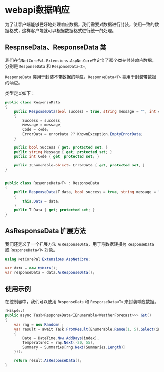 # webapi数据响应

为了让客户端能够更好地处理响应数据，我们需要对数据进行封装，使用一致的数据格式，这样客户端就可以根据数据格式进行统一的处理。

## RespnseData、ResponseData<T> 类

我们在包`NetCorePal.Extensions.AspNetCore`中定义了两个类来封装响应数据，分别是 `ResponseData` 和 `ResponseData<T>`。

`ResponseData` 类用于封装不带数据的响应，`ResponseData<T>` 类用于封装带数据的响应。

类型定义如下：

```csharp
public class ResponseData
{
    public ResponseData(bool success = true, string message = "", int code = 0, IEnumerable<object>? errorData = null)
    {
        Success = success;
        Message = message;
        Code = code;
        ErrorData = errorData ?? KnownException.EmptyErrorData;
    }

    public bool Success { get; protected set; }
    public string Message { get; protected set; }
    public int Code { get; protected set; }

    public IEnumerable<object> ErrorData { get; protected set; }
}


public class ResponseData<T> : ResponseData
{
    public ResponseData(T data, bool success = true, string message = "", int code = 0, IEnumerable<object>? errorData = null) : base(success: success, message: message, code: code, errorData: errorData)
    {
        this.Data = data;
    }
    public T Data { get; protected set; }
}
```

## AsResponseData 扩展方法

我们还定义了一个扩展方法 `AsResponseData`，用于将数据转换为 `ResponseData` 或 `ResponseData<T>` 对象。

```csharp
using NetCorePal.Extensions.AspNetCore;

var data = new MyData();
var responseData = data.AsResponseData();
```


## 使用示例

在控制器中，我们可以使用 `ResponseData` 和 `ResponseData<T>` 来封装响应数据。

```csharp
[HttpGet]
public async Task<ResponseData<IEnumerable<WeatherForecast>>> Get()
{
    var rng = new Random();
    var result = await Task.FromResult(Enumerable.Range(1, 5).Select(index => new WeatherForecast
    {
        Date = DateTime.Now.AddDays(index),
        TemperatureC = rng.Next(-20, 55),
        Summary = Summaries[rng.Next(Summaries.Length)]
    }));

    return result.AsResponseData();
}
```